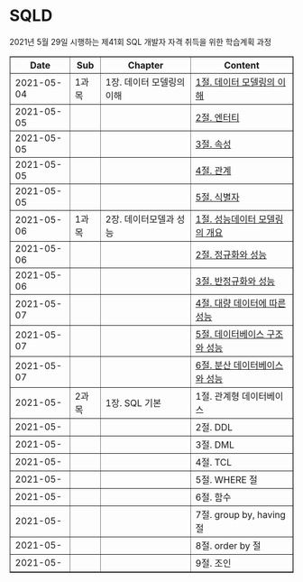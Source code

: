 # SQLD
  2021년 5월 29일 시행하는 제41회 SQL 개발자 자격 취득을 위한 학습계획 과정

<html>
  <table border="1">
    <th> Date </th>
    <th> Sub </th>
    <th> Chapter </th> 
    <th> Content </th>
    <tr>
      <td> 2021-05-04 </td>
      <td> 1과목 </td>
      <td> 1장. 데이터 모델링의 이해</a></td>
      <td><a href="https://github.com/YU-BYEONGJU/SQLD/blob/main/1-1-1_데이터%20모델링의%20이해.md"> 1절. 데이터 모델링의 이해 </td>
    </tr>
    <tr>
      <td> 2021-05-05 </td>
      <td>  </td>
      <td>  </td>
      <td><a href="https://github.com/YU-BYEONGJU/SQLD/blob/main/1-1-2_엔터티.md">2절. 엔터티</a></td>
    </tr>
    <tr>
      <td> 2021-05-05 </td>
      <td>  </td>
      <td>  </td>
      <td><a href="https://github.com/YU-BYEONGJU/SQLD/blob/main/1-1-3_속성.md">3절. 속성 </td>
    </tr>
    <tr>
      <td> 2021-05-05 </td>
      <td>  </td>
      <td>  </td>
      <td><a href="https://github.com/YU-BYEONGJU/SQLD/blob/main/1-1-4_관계.md">4절. 관계 </td>
    </tr>
    <tr>
      <td> 2021-05-05 </td>
      <td>  </td>
      <td>  </td>
      <td><a href="https://github.com/YU-BYEONGJU/SQLD/blob/main/1-1-5_식별자.md">5절. 식별자 </td>
    </tr>
    <tr>
      <td> 2021-05-06 </td>
      <td> 1과목 </td>
      <td> 2장. 데이터모델과 성능</td>
      <td><a href="https://github.com/YU-BYEONGJU/SQLD/blob/main/1-2-1_성능데이터 모델링의 개요.md">1절. 성능데이터 모델링의 개요 </td>
    </tr>
    <tr>
      <td> 2021-05-06 </td>
      <td> </td>
      <td> </td>
      <td><a href="https://github.com/YU-BYEONGJU/SQLD/blob/main/1-2-2_정규화와 성능.md">2절. 정규화와 성능 </td>
    </tr>
    <tr>
      <td> 2021-05-06 </td>
      <td> </td>
      <td> </td>
      <td><a href="https://github.com/YU-BYEONGJU/SQLD/blob/main/1-2-3_반정규화와 성능.md">3절. 반정규화와 성능 </td>
    </tr>
    <tr>
      <td> 2021-05-07 </td>
      <td> </td>
      <td> </td>
      <td><a href="https://github.com/YU-BYEONGJU/SQLD/blob/main/1-2-4_대량 데이터에 따른 성능.md">4절. 대량 데이터에 따른 성능 </td>
    </tr>
    <tr>
      <td> 2021-05-07 </td>
      <td> </td>
      <td> </td>
      <td><a href="https://github.com/YU-BYEONGJU/SQLD/blob/main/1-2-5_데이터베이스 구조와 성능.md">5절. 데이터베이스 구조와 성능 </td>
    </tr>
    <tr>
      <td> 2021-05-07 </td>
      <td> </td>
      <td> </td>
      <td><a href="https://github.com/YU-BYEONGJU/SQLD/blob/main/1-2-6_분산 데이터베이스와 성능.md">6절. 분산 데이터베이스와 성능 </td>
    </tr>
    <tr>
      <td> 2021-05- </td>
      <td> 2과목 </td>
      <td> 1장. SQL 기본</td>
      <td> 1절. 관계형 데이터베이스<a href="https://github.com/YU-BYEONGJU/SQLD/blob/main/"> </td>
    </tr>
    <tr>
      <td> 2021-05- </td>
      <td>  </td>
      <td> </td>
      <td> 2절. DDL<a href="https://github.com/YU-BYEONGJU/SQLD/blob/main/"> </td>
    </tr>
    <tr>
      <td> 2021-05- </td>
      <td>  </td>
      <td> </td>
      <td> 3절. DML <a href="https://github.com/YU-BYEONGJU/SQLD/blob/main/"> </td>
    </tr>
    <tr>
      <td> 2021-05- </td>
      <td>  </td>
      <td> </td>
      <td> 4절. TCL <a href="https://github.com/YU-BYEONGJU/SQLD/blob/main/"> </td>
    </tr>
    <tr>
      <td> 2021-05- </td>
      <td>  </td>
      <td> </td>
      <td> 5절. WHERE 절 <a href="https://github.com/YU-BYEONGJU/SQLD/blob/main/"> </td>
    </tr>
    <tr>
      <td> 2021-05- </td>
      <td> </td>
      <td> </td>
      <td> 6절. 함수 <a href="https://github.com/YU-BYEONGJU/SQLD/blob/main/"> </td>
    </tr>
    <tr>
      <td> 2021-05- </td>
      <td> </td>
      <td> </td>
      <td> 7절. group by, having 절 <a href="https://github.com/YU-BYEONGJU/SQLD/blob/main/"> </td>
    </tr>
    <tr>
      <td> 2021-05- </td>
      <td> </td>
      <td> </td>
      <td> 8절. order by 절 <a href="https://github.com/YU-BYEONGJU/SQLD/blob/main/"> </td>
    </tr>
    <tr>
      <td> 2021-05- </td>
      <td> </td>
      <td> </td>
      <td> 9절. 조인 <a href="https://github.com/YU-BYEONGJU/SQLD/blob/main/"> </td>
    </tr>
  </table>
<html>
